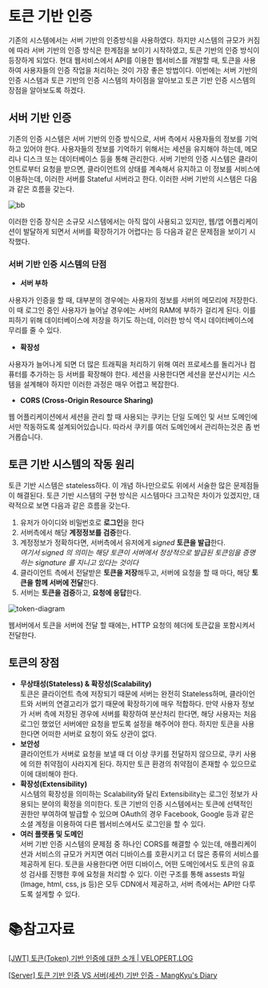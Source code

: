 # 토큰 기반 인증

기존의 시스템에서는 서버 기반의 인증방식을 사용하였다. 하지만 시스템의 규모가 커짐에 따라 서버 기반의 인증 방식은 한계점을 보이기 시작하였고, 토큰 기반의 인증 방식이 등장하게 되었다. 현대 웹서비스에서 API를 이용한 웹서비스를 개발할 때, 토큰을 사용하여 사용자들의 인증 작업을 처리하는 것이 가장 좋은 방법이다. 이번에는 서버 기반의 인증 시스템과 토큰 기반의 인증 시스템의 차이점을 알아보고 토큰 기반 인증 시스템의 장점을 알아보도록 하겠다.

## 서버 기반 인증

기존의 인증 시스템은 서버 기반의 인증 방식으로, 서버 측에서 사용자들의 정보를 기억하고 있어야 한다. 사용자들의 정보를 기억하기 위해서는 세션을 유지해야 하는데, 메모리나 디스크 또는 데이터베이스 등을 통해 관리한다. 서버 기반의 인증 시스템은 클라이언트로부터 요청을 받으면, 클라이언트의 상태를 계속해서 유지하고 이 정보를 서비스에 이용하는데, 이러한 서버를 Stateful 서버라고 한다. 이러한 서버 기반의 시스템은 다음과 같은 흐름을 갖는다.

![bb](https://velopert.com/wp-content/uploads/2016/12/bb.png)

이러한 인증 장식은 소규모 시스템에서는 아직 많이 사용되고 있지만, 웹/앱 어플리케이션이 발달하게 되면서 서버를 확장하기가 어렵다는 등 다음과 같은 문제점을 보이기 시작했다. 

### 서버 기반 인증 시스템의 단점

- **서버 부하**

사용자가 인증을 할 때, 대부분의 경우에는 사용자의 정보를 서버의 메모리에 저장한다. 이 때 로그인 중인 사용자가 늘어날 경우에는 서버의 RAM에 부하가 걸리게 된다. 이를 피하기 위해 데이터베이스에 저장을 하기도 하는데, 이러한 방식 역시 데이터베이스에 무리를 줄 수 있다. 

- **확장성**

사용자가 늘어나게 되면 더 많은 트래픽을 처리하기 위해 여러 프로세스를 돌리거나 컴퓨터를 추가하는 등 서버를 확장해야 한다. 세션을 사용한다면 세션을 분산시키는 시스템을 설계해야 하지만 이러한 과정은 매우 어렵고 복잡한다.  

- **CORS (Cross-Origin Resource Sharing)**

웹 어플리케이션에서 세션을 관리 할 때 사용되는 쿠키는 단일 도메인 및 서브 도메인에서만 작동하도록 설계되어있습니다. 따라서 쿠키를 여러 도메인에서 관리하는것은 좀 번거롭습니다.

## 토큰 기반 시스템의 작동 원리

토큰 기반 시스템은 stateless하다. 이 개념 하나만으로도 위에서 서술한 많은 문제점들이 해결된다. 토큰 기반 시스템의 구현 방식은 시스템마다 크고작은 차이가 있겠지만, 대략적으로 보면 다음과 같은 흐름을 갖는다.

1. 유저가 아이디와 비밀번호로 **로그인**을 한다
2. 서버측에서 해당 **계정정보를 검증**한다.
3. 계정정보가 정확하다면, 서버측에서 유저에게 *signed* **토큰을 발급**한다.  
   *여기서 signed 의 의미는 해당 토큰이 서버에서 정상적으로 발급된 토큰임을 증명하는 signature 를 지니고 있다는 것이다*
4. 클라이언트 측에서 전달받은 **토큰을 저장**해두고, 서버에 요청을 할 때 마다, 해당 **토큰을 함께 서버에 전달**한다.
5. 서버는 **토큰을 검증**하고, **요청에 응답**한다.

![token-diagram](https://velopert.com/wp-content/uploads/2016/12/token-diagram.png)

웹서버에서 토큰을 서버에 전달 할 때에는, HTTP 요청의 헤더에 토큰값을 포함시켜서 전달한다.

## 토큰의 장점

- **무상태성(Stateless) & 확장성(Scalability)**  
  토큰은 클라이언트 측에 저장되기 때문에 서버는 완전히 Stateless하며, 클라이언트와 서버의 연결고리가 없기 때문에 확장하기에 매우 적합하다. 만약 사용자 정보가 서버 측에 저장된 경우에 서버를 확장하여 분산처리 한다면, 해당 사용자는 처음 로그인 했었던 서버에만 요청을 받도록 설정을 해주어야 한다. 하지만 토큰을 사용한다면 어떠한 서버로 요청이 와도 상관이 없다.
- **보안성**  
  클라이언트가 서버로 요청을 보낼 때 더 이상 쿠키를 전달하지 않으므로, 쿠키 사용에 의한 취약점이 사라지게 된다. 하지만 토큰 환경의 취약점이 존재할 수 있으므로 이에 대비해야 한다.
- **확장성(Extensibility)**  
  시스템의 확장성을 의미하는 Scalability와 달리 Extensibility는 로그인 정보가 사용되는 분야의 확정을 의미한다. 토큰 기반의 인증 시스템에서는 토큰에 선택적인 권한만 부여하여 발급할 수 있으며 OAuth의 경우 Facebook, Google 등과 같은 소셜 계정을 이용하여 다른 웹서비스에서도 로그인을 할 수 있다.
- **여러 플랫폼 및 도메인**  
  서버 기반 인증 시스템의 문제점 중 하나인 CORS를 해결할 수 있는데, 애플리케이션과 서비스의 규모가 커지면 여러 디바이스를 호환시키고 더 많은 종류의 서비스를 제공하게 된다. 토큰을 사용한다면 어떤 디바이스, 어떤 도메인에서도 토큰의 유효성 검사를 진행한 후에 요청을 처리할 수 있다. 이런 구조를 통해 assests 파일(Image, html, css, js 등)은 모두 CDN에서 제공하고, 서버 측에서는 API만 다루도록 설게할 수 있다.

# :books:참고자료

[[JWT] 토큰(Token) 기반 인증에 대한 소개 | VELOPERT.LOG](https://velopert.com/2350)

[[Server] 토큰 기반 인증 VS 서버(세션) 기반 인증 - MangKyu's Diary](https://mangkyu.tistory.com/55)

